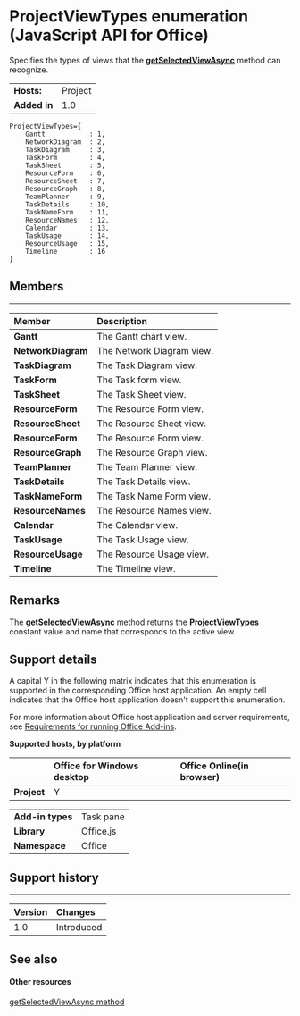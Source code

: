 
# ProjectViewTypes enumeration (JavaScript API for Office)
Specifies the types of views that the  **[getSelectedViewAsync](../reference/shared/projectdocument/getselectedviewasync-method.md)** method can recognize.

|||
|:-----|:-----|
|**Hosts:**|Project|
|**Added in**|1.0|

```
ProjectViewTypes={
    Gantt           : 1, 
    NetworkDiagram  : 2, 
    TaskDiagram     : 3, 
    TaskForm        : 4, 
    TaskSheet       : 5, 
    ResourceForm    : 6, 
    ResourceSheet   : 7, 
    ResourceGraph   : 8, 
    TeamPlanner     : 9, 
    TaskDetails     : 10, 
    TaskNameForm    : 11, 
    ResourceNames   : 12, 
    Calendar        : 13, 
    TaskUsage       : 14, 
    ResourceUsage   : 15, 
    Timeline        : 16
}
```


## Members


****


|**Member**|**Description**|
|:-----|:-----|
|**Gantt**|The Gantt chart view.|
|**NetworkDiagram**|The Network Diagram view.|
|**TaskDiagram**|The Task Diagram view.|
|**TaskForm**|The Task form view.|
|**TaskSheet**|The Task Sheet view.|
|**ResourceForm**|The Resource Form view.|
|**ResourceSheet**|The Resource Sheet view.|
|**ResourceForm**|The Resource Form view.|
|**ResourceGraph**|The Resource Graph view.|
|**TeamPlanner**|The Team Planner view.|
|**TaskDetails**|The Task Details view.|
|**TaskNameForm**|The Task Name Form view.|
|**ResourceNames**|The Resource Names view.|
|**Calendar**|The Calendar view.|
|**TaskUsage**|The Task Usage view.|
|**ResourceUsage**|The Resource Usage view.|
|**Timeline**|The Timeline view.|

## Remarks

The  **[getSelectedViewAsync](../reference/shared/projectdocument/getselectedviewasync-method.md)** method returns the **ProjectViewTypes** constant value and name that corresponds to the active view.


## Support details
<a name="bk_support"> </a>

A capital Y in the following matrix indicates that this enumeration is supported in the corresponding Office host application. An empty cell indicates that the Office host application doesn't support this enumeration.

For more information about Office host application and server requirements, see [Requirements for running Office Add-ins](http://msdn.microsoft.com/library/67340567-bb9a-498c-96d3-3f52f28c16bc%28Office.15%29.aspx).


**Supported hosts, by platform**


||**Office for Windows desktop**|**Office Online(in browser)**|
|:-----|:-----|:-----|
|**Project**|Y||

|||
|:-----|:-----|
|**Add-in types**|Task pane|
|**Library**|Office.js|
|**Namespace**|Office|

## Support history
<a name="bk_history"> </a>


****


|**Version**|**Changes**|
|:-----|:-----|
|1.0|Introduced|

## See also
<a name="bk_history"> </a>


#### Other resources


[getSelectedViewAsync method](../reference/shared/projectdocument/getselectedviewasync-method.md)
